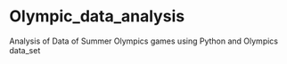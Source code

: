 # Olympic_data_analysis
Analysis of Data of Summer Olympics games using Python and Olympics data_set
